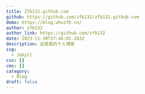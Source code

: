 ```yaml
---
title: Zfb132.github.com
github: https://github.com/zfb132/zfb132.github.com
demo: https://blog.whuzfb.cn/
author: zfb132
author_link: https://github.com/zfb132
date: 2023-11-30T17:46:01.283Z
description: 这是我的个人博客
ssg:
  - Jekyll
css: []
cms: []
category:
  - Blog
draft: false
---
```

